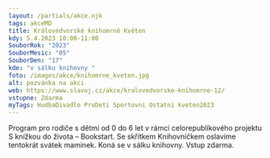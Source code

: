 ```yaml
---
layout: /partials/akce.njk
tags: akceMD
title: Královédvorské knihomrně Květen
kdy: 5.4.2023 10:00-11:00
SouborRok: "2023"
SouborMesic: "05"
SouborDen: "17"
kde: "v sálku knihovny "
foto: /images/akce/knihomrne_kveten.jpg
alt: pozvánka na akci
web: https://www.slavoj.cz/akce/kralovedvorske-knihomrne-12/
vstupne: Zdarma
myTags: HudbaDivadlo ProDeti Sportovni Ostatni kveten2023
---
```

<!--StartFragment-->

Program pro rodiče s dětmi od 0 do 6 let v rámci celorepublikového projektu S knížkou do života – Bookstart. Se skřítkem Knihovníčkem oslavíme tentokrát svátek maminek. Koná se v sálku knihovny. Vstup zdarma.

<!--EndFragment-->